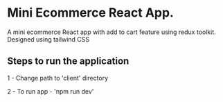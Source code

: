 # Mini Ecommerce React App.

A mini ecommerce React app with add to cart feature using redux toolkit. Designed using tailwind CSS

## Steps to run the application
1 - Change path to 'client' directory

2 - To run app - 'npm run dev'
